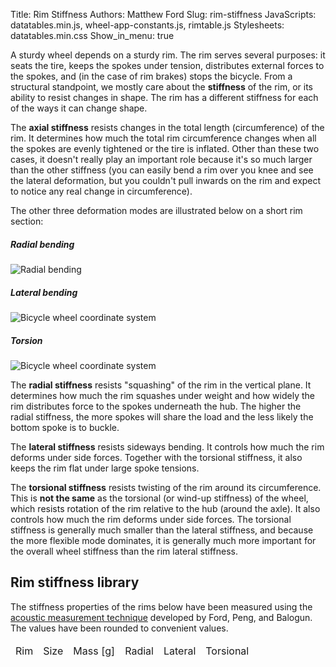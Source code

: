 Title: Rim Stiffness
Authors: Matthew Ford
Slug: rim-stiffness
JavaScripts: datatables.min.js, wheel-app-constants.js, rimtable.js
Stylesheets: datatables.min.css
Show_in_menu: true

A sturdy wheel depends on a sturdy rim.
The rim serves several purposes: it seats the tire, keeps the spokes under tension, distributes external forces to the spokes, and (in the case of rim brakes) stops the bicycle.
From a structural standpoint, we mostly care about the __stiffness__ of the rim, or its ability to resist changes in shape. The rim has a different stiffness for each of the ways it can change shape.

The __axial stiffness__ resists changes in the total length (circumference) of the rim.
It determines how much the total rim circumference changes when all the spokes are evenly tightened or the tire is inflated.
Other than these two cases, it doesn't really play an important role because it's so much larger than the other stiffness (you can easily bend a rim over you knee and see the lateral deformation, but you couldn't pull inwards on the rim and expect to notice any real change in circumference).

The other three deformation modes are illustrated below on a short rim section:

<div class="container">
<div class="row">
	<div class="col-md-4">
		<h5>Radial bending</h5>
		<img alt="Radial bending" class="img-fluid" src="{filename}/images/rim-stiffness/rim-radial.gif">
	</div>
	<div class="col-md-4">
		<h5>Lateral bending</h5>
		<img alt="Bicycle wheel coordinate system" class="img-fluid" src="{filename}/images/rim-stiffness/rim-lateral.gif">
	</div>
	<div class="col-md-4">
		<h5>Torsion</h5>
		<img alt="Bicycle wheel coordinate system" class="img-fluid" src="{filename}/images/rim-stiffness/rim-torsion.gif">
	</div>
</div>
</div>

The __radial stiffness__ resists "squashing" of the rim in the vertical plane.
It determines how much the rim squashes under weight and how widely the rim distributes force to the spokes underneath the hub.
The higher the radial stiffness, the more spokes will share the load and the less likely the bottom spoke is to buckle.

The __lateral stiffness__ resists sideways bending.
It controls how much the rim deforms under side forces.
Together with the torsional stiffness, it also keeps the rim flat under large spoke tensions.

The __torsional stiffness__ resists twisting of the rim around its circumference.
This is __not the same__ as the torsional (or wind-up stiffness) of the wheel, which resists rotation of the rim relative to the hub (around the axle).
It also controls how much the rim deforms under side forces.
The torsional stiffness is generally much smaller than the lateral stiffness, and because the more flexible mode dominates, it is generally much more important for the overall wheel stiffness than the rim lateral stiffness.

## Rim stiffness library

The stiffness properties of the rims below have been measured using the [acoustic measurement technique](https://rdcu.be/GPFI) developed by Ford, Peng, and Balogun. The values have been rounded to convenient values.

<table id="rimtable" class="table table-striped table-hover table-sm">
	<thead>
		<tr>
			<td>Rim</td>
			<td>Size</td>
			<td>Mass [g]</td>
			<td>Radial</td>
			<td>Lateral</td>
			<td>Torsional</td>
		</tr>
	</thead>
	<tbody>
	</tbody>
</table>
